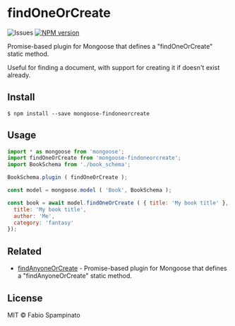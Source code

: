 # findOneOrCreate

![Issues](https://img.shields.io/github/issues/fabiospampinato/mongoose-findoneorcreate.svg)
[![NPM version](https://img.shields.io/npm/v/mongoose-findoneorcreate.svg)](https://www.npmjs.com/package/mongoose-findoneorcreate)

Promise-based plugin for Mongoose that defines a "findOneOrCreate" static method.

Useful for finding a document, with support for creating it if doesn't exist already.

## Install

```shell
$ npm install --save mongoose-findoneorcreate
```

## Usage

```js
import * as mongoose from 'mongoose';
import findOneOrCreate from 'mongoose-findoneorcreate';
import BookSchema from './book_schema';

BookSchema.plugin ( findOneOrCreate );

const model = mongoose.model ( 'Book', BookSchema );

const book = await model.findOneOrCreate ( { title: 'My book title' }, {
  title: 'My book title',
  author: 'Me',
  category: 'fantasy'
});
```

## Related

- [findAnyoneOrCreate](https://github.com/fabiospampinato/mongoose-findanyoneorcreate) - Promise-based plugin for Mongoose that defines a "findAnyoneOrCreate" static method.

## License

MIT © Fabio Spampinato
